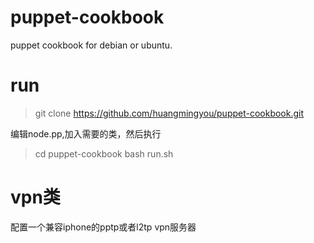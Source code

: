# puppet-cookbook
puppet cookbook for debian or ubuntu.

# run

> git clone https://github.com/huangmingyou/puppet-cookbook.git

编辑node.pp,加入需要的类，然后执行

> cd puppet-cookbook
> bash run.sh


# vpn类

配置一个兼容iphone的pptp或者l2tp vpn服务器
